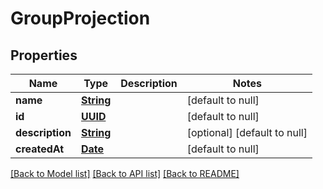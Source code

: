 # GroupProjection
## Properties

Name | Type | Description | Notes
------------ | ------------- | ------------- | -------------
**name** | [**String**](string) |  | [default to null]
**id** | [**UUID**](UUID) |  | [default to null]
**description** | [**String**](string) |  | [optional] [default to null]
**createdAt** | [**Date**](DateTime) |  | [default to null]

[[Back to Model list]](../README#documentation-for-models) [[Back to API list]](../README#documentation-for-api-endpoints) [[Back to README]](../README)

